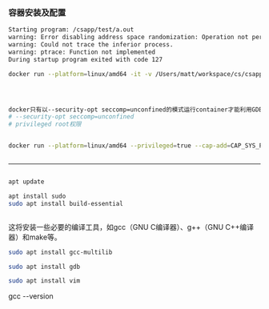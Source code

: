 





### 容器安装及配置



```sh
Starting program: /csapp/test/a.out
warning: Error disabling address space randomization: Operation not permitted
warning: Could not trace the inferior process.
warning: ptrace: Function not implemented
During startup program exited with code 127
```







```sh
docker run --platform=linux/amd64 -it -v /Users/matt/workspace/cs/csapp:/csapp --network host ubuntu:20.04 /bin/bash




docker只有以--security-opt seccomp=unconfined的模式运行container才能利用GDB调试
# --security-opt seccomp=unconfined
# privileged root权限


docker run --platform=linux/amd64 --privileged=true --cap-add=CAP_SYS_PTRACE --security-opt seccomp=unconfined --name=csapp3 -it -v /Users/matt/workspace/cs/csapp:/csapp --network host ubuntu:20.04 /bin/bash



```

-----



```sh

apt update

apt install sudo
sudo apt install build-essential



```





这将安装一些必要的编译工具，如gcc（GNU C编译器）、g++（GNU C++编译器）和make等。



```sh
sudo apt install gcc-multilib
```



```sh
sudo apt install gdb

sudo apt install vim
```





gcc --version
